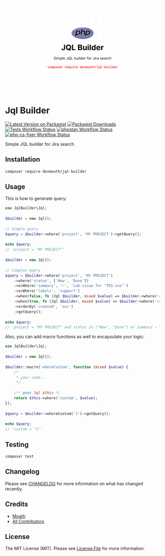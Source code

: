 ![logo](art/logo.png)

# Jql Builder

[![Latest Version on Packagist](https://img.shields.io/packagist/v/devmoath/jql-builder.svg?style=for-the-badge)](https://packagist.org/packages/devmoath/jql-builder)
[![Packagist Downloads](https://img.shields.io/packagist/dt/devmoath/jql-builder?style=for-the-badge)](https://packagist.org/packages/devmoath/jql-builder)
[![Tests Workflow Status](https://img.shields.io/github/workflow/status/devmoath/jql-builder/tests?label=Tests&style=for-the-badge)](https://github.com/DevMoath/jql-builder/actions/workflows/tests.yml)
[![phpstan Workflow Status](https://img.shields.io/github/workflow/status/devmoath/jql-builder/phpstan?label=phpstan&style=for-the-badge)](https://github.com/DevMoath/jql-builder/actions/workflows/phpstan.yml)
[![php-cs-fixer Workflow Status](https://img.shields.io/github/workflow/status/devmoath/jql-builder/php-cs-fixer?label=php-cs-fixer&style=for-the-badge)](https://github.com/DevMoath/jql-builder/actions/workflows/php-cs-fixer.yml)

Simple JQL builder for Jira search

## Installation

```bash
composer require devmoath/jql-builder
```

## Usage

This is how to generate query:

```php
use JqlBuilder\Jql;

$builder = new Jql();

// Simple query
$query = $builder->where('project', 'MY PROJECT')->getQuery();

echo $query;
// 'project = "MY PROJECT"'

$builder = new Jql();

// Complex query
$query = $builder->where('project', 'MY PROJECT')
    ->where('status', ['New', 'Done'])
    ->orWhere('summary', '~', 'sub-issue for "TES-xxx"')
    ->orWhere('labels', 'support')
    ->when(false, fn (Jql $builder, mixed $value) => $builder->where('creator', 'admin'))
    ->when(true, fn (Jql $builder, mixed $value) => $builder->where('creator', 'guest'))
    ->orderBy('created', 'asc')
    ->getQuery();

echo $query;
// 'project = "MY PROJECT" and status in ("New", "Done") or summary ~ "sub-issue for \"TES-xxx\"" or labels = "support" and creator = "guest" order by created asc'
```

Also, you can add macro functions as well to encapsulate your logic:

```php
use JqlBuilder\Jql;

$builder = new Jql();

$builder::macro('whereCustom', function (mixed $value) {
    /*
     * your code...
     */
    
    /** @var Jql $this */
    return $this->where('custom', $value);
});

$query = $builder->whereCustom('1')->getQuery();

echo $query;
// 'custom = "1"'
```

## Testing

```bash
composer test
```

## Changelog

Please see [CHANGELOG](CHANGELOG.md) for more information on what has changed recently.

## Credits

- [Moath](https://github.com/devmoath)
- [All Contributors](https://github.com/DevMoath/jql-builder/graphs/contributors)

## License

The MIT License (MIT). Please see [License File](LICENSE.md) for more information.
